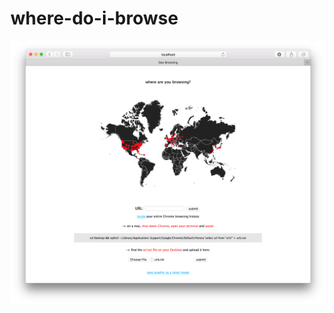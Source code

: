 # where-do-i-browse

![screenshot](https://raw.githubusercontent.com/leoneckert/where-do-i-browse/master/screenshot.png)
